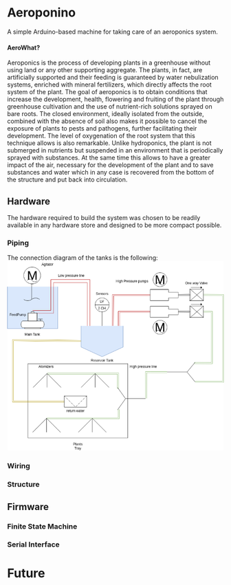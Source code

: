 # Aeroponino
A simple Arduino-based machine for taking care of an aeroponics system.
#### AeroWhat?
Aeroponics is the process of developing plants in a greenhouse without using land or any other supporting aggregate. The plants, in fact, are artificially supported and their feeding is guaranteed by water nebulization systems, enriched with mineral fertilizers, which directly affects the root system of the plant.
The goal of aeroponics is to obtain conditions that increase the development, health, flowering and fruiting of the plant through greenhouse cultivation and the use of nutrient-rich solutions sprayed on bare roots. The closed environment, ideally isolated from the outside, combined with the absence of soil also makes it possible to cancel the exposure of plants to pests and pathogens, further facilitating their development. The level of oxygenation of the root system that this technique allows is also remarkable. Unlike hydroponics, the plant is not submerged in nutrients but suspended in an environment that is periodically sprayed with substances. At the same time this allows to have a greater impact of the air, necessary for the development of the plant and to save substances and water which in any case is recovered from the bottom of the structure and put back into circulation.
## Hardware
The hardware required to build the system was chosen to be readily available in any hardware store and designed to be more compact possible. 
### Piping
The connection diagram of the tanks is the following:
![Piping](Docs/Hydraulics.png)
### Wiring
### Structure
## Firmware
### Finite State Machine
### Serial Interface
# Future